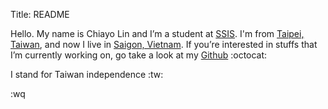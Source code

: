 Title: README

Hello. My name is Chiayo Lin and I’m a student at [SSIS][1]. I'm from [Taipei, 
Taiwan][t], and now I live in [Saigon, Vietnam][s]. If you’re interested in 
stuffs that I’m currently working on, go take a look at my [Github][2] :octocat:

I stand for Taiwan independence :tw:

[1]: http://www.ssis.edu.vn/
[t]: https://goo.gl/maps/oGDrf
[s]: https://goo.gl/maps/Skp06
[2]: https://github.com/chiayolin/

:wq
